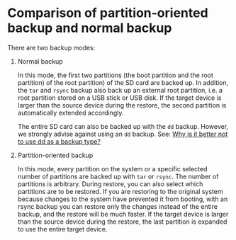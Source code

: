 # Comparison of partition-oriented backup and normal backup

There are two backup modes:

1. Normal backup

   In this mode, the first two partitions (the boot partition and the root partition) of the
   root partition) of the SD card are backed up. In addition, the `tar` and `rsync` backup
   also back up an external root partition, i.e. a root partition stored on a USB stick or USB disk.
   If the target device is larger than the source device during the restore,
   the second partition is automatically extended accordingly.

   The entire SD card can also be backed up with the `dd` backup.
   However, we strongly advise against using an `dd` backup.
   See: [Why is it better not to use dd as a backup type?](why-shouldn-t-you-use-dd-as-backup-type.md)

2. Partition-oriented backup

   In this mode, every partition on the system or a specific selected
   number of partitions are backed up with `tar` or `rsync`. The number of
   partitions is arbitrary. During restore, you can also select which partitions
   are to be restored.
   If you are restoring to the original system because changes
   to the system have prevented it from booting, with an rsync backup you can restore only the changes
   instead of the entire backup, and the restore will be much faster.
   If the target device is larger than the
   source device during the restore, the last partition is expanded to use the entire target device.

[.status]: translated
[.source]: https://www.linux-tips-and-tricks.de/de/raspibackup#Vergleich
[.source]: https://www.linux-tips-and-tricks.de/en/backup

